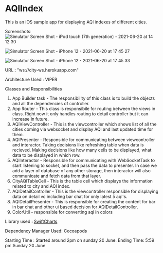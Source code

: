 # AQIIndex
This is an iOS sample app for displaying AQI indexes of different cities.

Screenshots: 
![Simulator Screen Shot - iPod touch (7th generation) - 2021-06-20 at 14 12 30](https://user-images.githubusercontent.com/5212286/122673710-5a75f180-d1ef-11eb-891e-99e2ea06ae90.png)

![Simulator Screen Shot - iPhone 12 - 2021-06-20 at 17 45 27](https://user-images.githubusercontent.com/5212286/122673715-61046900-d1ef-11eb-91c9-aae9f9421f52.png)


![Simulator Screen Shot - iPhone 12 - 2021-06-20 at 17 45 33](https://user-images.githubusercontent.com/5212286/122673719-65308680-d1ef-11eb-9292-c65497098a35.png)


URL : "ws://city-ws.herokuapp.com"

Architecture Used : VIPER

Classes and Responsibilities
1. App Builder task - The responsibility of this class is to build the objects and all the dependencies of controller. 
2. App Router - This class is responsibile for routing between the views in class. Right now it only handles routing to detail controller but it can increase in future. 
3. AQIViewController - This is the viewcontroller which shows list of all the cities coming via websocket and display AQI and last updated time for them. 
4. AQIPresenter - Responsible for communicating between viewcontroller and interactor. Taking decisions like refreshing table when data is recieved. Making decisions like how many cells to be displayed, what data to be displayed in which row.
5. AQIInteractor - Responsible for communicating with WebSocketTask to start listening to socket, and then pass the data to presenter. In case we add a layer of database of any other storage, then interactor will also communicate and fetch data from that layer. 
6. CityAQITableCell - This is the table cell which displays the information related to city and AQI index.
7. AQIDetailController - This is the viewcontroller responsible for displaying data on detail vc including bar chat for only latest 5 aqi's.
8. AQIDetailPresenter - This is responsible for creating the content for bar in bar chat and other ui based decision for AQIDetailController.
9. ColorUtil - responsible for converting aqi in colors

Library used : [SwiftCharts](https://github.com/i-schuetz/SwiftCharts)

Dependency Manager Used: Cocoapods


Starting Time : Started around 2pm on sunday 20 June. 
Ending Time: 5:59 pm Sunday 20 June
